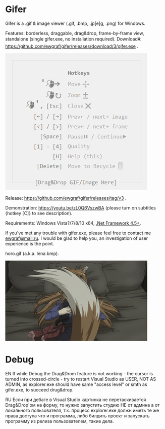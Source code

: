 # Gifer
Gifer is a .gif & image viewer (.gif, .bmp, .jp[e]g, .png) for Windows.

Features: borderless, draggable, drag&drop, frame-by-frame view, standalone (single gifer.exe, no installation required).
Download⬇️: https://github.com/ewgraf/gifer/releases/download/3/gifer.exe .

<img src="https://github.com/ewgraf/gifer/blob/master/help.png?raw=true">

Release: https://github.com/ewgraf/gifer/releases/tag/v3 .

Demonstration: https://youtu.be/zL0Q6VszwBA (please turn on subtitles {hotkey [C]} to see description).

Requirements: Windows Vista?/7/8/10 x64, [.Net Framework 4.5+](https://www.microsoft.com/ru-ru/download/details.aspx?id=30653).

If you've met any trouble with gifer.exe, please feel free to contact me ewgraf@mail.ru. I would be glad to help you, an investigation of user experience is the point.

horo.gif (a.k.a. lena.bmp).

<img src="https://github.com/ewgraf/gifer/blob/master/horo.gif?raw=true" width="450px">

# Debug
EN
If while Debug the Drag&Drom feature is not working - the cursor is turned into crossed-circle - try to restart Visual Studio as USER, NOT AS ADMIN, as explorer.exe should have same "access level" or smth as gifer.exe, to succeed drug&drop.

RU
Если при дебаге в Visual Studio картинка не перетаскивается Drag&Drop'ом на форму, то нужно запустить студию НЕ от админа а от локального пользователя, т.к. процесс explorer.exe должн иметь те же права доступа что и программа, либо билдить проект и запускать программу из релиза пользователем, такие дела.
